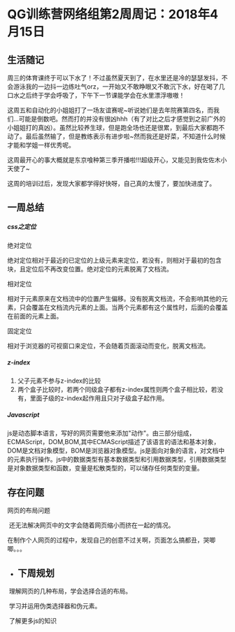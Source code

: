 # QG训练营网络组第2周周记：2018年4月15日

## 生活随记

​    周三的体育课终于可以下水了！不过虽然夏天到了，在水里还是冷的瑟瑟发抖，不会游泳我的一边抖一边练吐气orz，一开始又不敢睁眼又不敢沉下水，好在喝了几口水之后终于学会呼吸了，下午下一节课能学会在水里漂浮嗷嗷！

​    这周五和自动化的小姐姐打了一场友谊赛呢~听说她们是去年院赛第四名，而我们...可能是倒数吧。然而打的并没有很凶hhh（有了对比之后才感觉到之前广外的小姐姐打的真凶）。虽然比较养生球，但是跑全场也还是很累，到最后大家都跑不动了。最后虽然输了，但是教练表示有进步啦~然而我还是好菜，不知道什么时候才能和学姐一样优秀呢。

​    这周最开心的事大概就是东京喰种第三季开播啦!!!超级开心，又能见到我佐佐木小天使了~

​    这周的培训过后，发现大家都学得好快呀，自己真的太慢了，要加快进度了。

## 一周总结

##### css之定位

绝对定位

​    绝对定位相对于最近的已定位的上级元素来定位，若没有，则相对于最初的包含块，且定位后不再改变位置。绝对定位的元素脱离了文档流。

相对定位

​    相对于元素原来在文档流中的位置产生偏移。没有脱离文档流，不会影响其他的元素，只会覆盖在文档流内元素的上面。当两个元素都有这个属性时，后面的会覆盖在前面的元素上面。

固定定位

​    相对于浏览器的可视窗口来定位，不会随着页面滚动而变化，脱离文档流。

##### z-index

1. 父子元素不参与z-index的比较
2. 两个盒子比较时，若两个同级盒子都有z-index属性则两个盒子相比较，若没有，里面子级的z-index起作用且只对子级盒子起作用。

##### Javascript

​    js是动态脚本语言，写好的网页需要他来添加"动作"。由三部分组成，ECMAScript，DOM,BOM,其中ECMAScript描述了该语言的语法和基本对象，DOM是文档对象模型，BOM是浏览器对象模型。js是面向对象的语言，对文档中的元素执行操作。js中的数据类型有基本数据类型和引用数据类型，引用数据类型是对象数据类型和函数，变量是松散类型的，可以储存任何类型的变量。

## 存在问题

网页的布局问题

​    还无法解决网页中的文字会随着网页缩小而挤在一起的情况。

在制作个人网页的过程中，发现自己的创意不过关啊，页面怎么搞都丑，哭唧唧。。。

- ## 下周规划

​    理解网页的几种布局，学会选择合适的布局。

​    学习并运用伪类选择器和伪元素。

​    了解更多js的知识